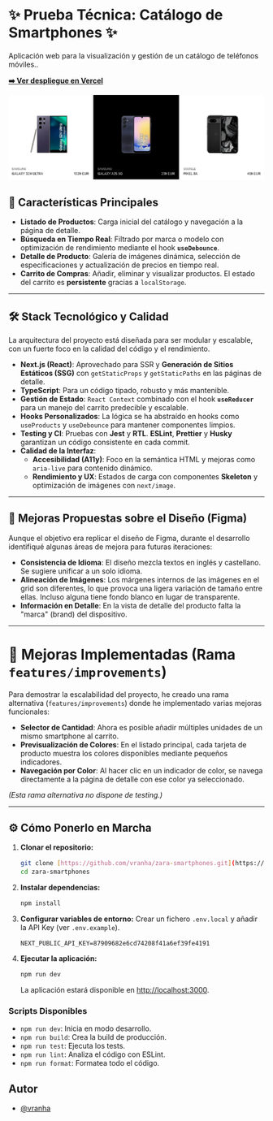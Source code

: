 # ✨ Prueba Técnica: Catálogo de Smartphones ✨

Aplicación web para la visualización y gestión de un catálogo de teléfonos móviles..

**[➡️ Ver despliegue en Vercel](URL_DE_TU_DEPLOY)**

![App Screenshot](./public/screenshoots/screenshot-smartphones.png)

## 🚀 Características Principales

* **Listado de Productos**: Carga inicial del catálogo y navegación a la página de detalle.
* **Búsqueda en Tiempo Real**: Filtrado por marca o modelo con optimización de rendimiento mediante el hook **`useDebounce`**.
* **Detalle de Producto**: Galería de imágenes dinámica, selección de especificaciones y actualización de precios en tiempo real.
* **Carrito de Compras**: Añadir, eliminar y visualizar productos. El estado del carrito es **persistente** gracias a `localStorage`.

---

## 🛠️ Stack Tecnológico y Calidad

La arquitectura del proyecto está diseñada para ser modular y escalable, con un fuerte foco en la calidad del código y el rendimiento.

* **Next.js (React)**: Aprovechado para SSR y **Generación de Sitios Estáticos (SSG)** con `getStaticProps` y `getStaticPaths` en las páginas de detalle.
* **TypeScript**: Para un código tipado, robusto y más mantenible.
* **Gestión de Estado**: `React Context` combinado con el hook **`useReducer`** para un manejo del carrito predecible y escalable.
* **Hooks Personalizados**: La lógica se ha abstraído en hooks como `useProducts` y `useDebounce` para mantener componentes limpios.
* **Testing y CI**: Pruebas con **Jest** y **RTL**. **ESLint**, **Prettier** y **Husky** garantizan un código consistente en cada commit.
* **Calidad de la Interfaz**:
    * **Accesibilidad (A11y)**: Foco en la semántica HTML y mejoras como `aria-live` para contenido dinámico.
    * **Rendimiento y UX**: Estados de carga con componentes **Skeleton** y optimización de imágenes con `next/image`.

---

## 🎨 Mejoras Propuestas sobre el Diseño (Figma)

Aunque el objetivo era replicar el diseño de Figma, durante el desarrollo identifiqué algunas áreas de mejora para futuras iteraciones:

* **Consistencia de Idioma**: El diseño mezcla textos en inglés y castellano. Se sugiere unificar a un solo idioma.
* **Alineación de Imágenes**: Los márgenes internos de las imágenes en el grid son diferentes, lo que provoca una ligera variación de tamaño entre ellas. Incluso alguna tiene fondo blanco en lugar de transparente.
* **Información en Detalle**: En la vista de detalle del producto falta la "marca" (brand) del dispositivo.

---

# 🌟 Mejoras Implementadas (Rama `features/improvements`)

Para demostrar la escalabilidad del proyecto, he creado una rama alternativa (`features/improvements`) donde he implementado varias mejoras funcionales:

* **Selector de Cantidad**: Ahora es posible añadir múltiples unidades de un mismo smartphone al carrito.
* **Previsualización de Colores**: En el listado principal, cada tarjeta de producto muestra los colores disponibles mediante pequeños indicadores.
* **Navegación por Color**: Al hacer clic en un indicador de color, se navega directamente a la página de detalle con ese color ya seleccionado.

*(Esta rama alternativa no dispone de testing.)*

---

## ⚙️ Cómo Ponerlo en Marcha

1.  **Clonar el repositorio:**
    ```bash
    git clone [https://github.com/vranha/zara-smartphones.git](https://github.com/vranha/zara-smartphones.git)
    cd zara-smartphones
    ```

2.  **Instalar dependencias:**
    ```bash
    npm install
    ```

3.  **Configurar variables de entorno:**
    Crear un fichero `.env.local` y añadir la API Key (ver `.env.example`).
    ```
    NEXT_PUBLIC_API_KEY=87909682e6cd74208f41a6ef39fe4191
    ```

4.  **Ejecutar la aplicación:**
    ```bash
    npm run dev
    ```
    La aplicación estará disponible en [http://localhost:3000](http://localhost:3000).

### Scripts Disponibles
-   `npm run dev`: Inicia en modo desarrollo.
-   `npm run build`: Crea la build de producción.
-   `npm run test`: Ejecuta los tests.
-   `npm run lint`: Analiza el código con ESLint.
-   `npm run format`: Formatea todo el código.


## Autor

- [@vranha](https://www.github.com/vranha)

